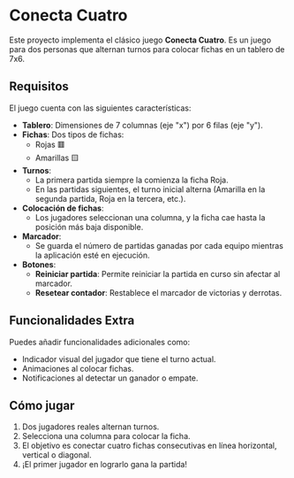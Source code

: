 # Conecta Cuatro

Este proyecto implementa el clásico juego **Conecta Cuatro**. Es un juego para dos personas que alternan turnos para colocar fichas en un tablero de 7x6.

## Requisitos

El juego cuenta con las siguientes características:

- **Tablero**: Dimensiones de 7 columnas (eje "x") por 6 filas (eje "y").
- **Fichas**: Dos tipos de fichas:
  - Rojas 🟥
  - Amarillas 🟨
- **Turnos**: 
  - La primera partida siempre la comienza la ficha Roja.
  - En las partidas siguientes, el turno inicial alterna (Amarilla en la segunda partida, Roja en la tercera, etc.).
- **Colocación de fichas**: 
  - Los jugadores seleccionan una columna, y la ficha cae hasta la posición más baja disponible.
- **Marcador**: 
  - Se guarda el número de partidas ganadas por cada equipo mientras la aplicación esté en ejecución.
- **Botones**:
  - **Reiniciar partida**: Permite reiniciar la partida en curso sin afectar al marcador.
  - **Resetear contador**: Restablece el marcador de victorias y derrotas.

## Funcionalidades Extra

Puedes añadir funcionalidades adicionales como:
- Indicador visual del jugador que tiene el turno actual.
- Animaciones al colocar fichas.
- Notificaciones al detectar un ganador o empate.

## Cómo jugar

1. Dos jugadores reales alternan turnos.
2. Selecciona una columna para colocar la ficha.
3. El objetivo es conectar cuatro fichas consecutivas en línea horizontal, vertical o diagonal.
4. ¡El primer jugador en lograrlo gana la partida!
